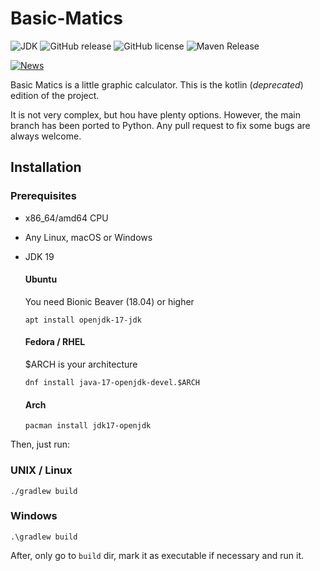 # Basic-Matics #
![JDK](https://img.shields.io/badge/-Kotlin-b124ea?style=flat-square&logo=kotlin&labelColor=grey)
![GitHub release](https://img.shields.io/github/v/release/MagicStar7213/Basic-Matics?include_prereleases&sort=semver&logo=github&style=flat-square)
![GitHub license](https://img.shields.io/github/license/MagicStar7213/Basic-Matics?style=flat-square&logo=github)
![Maven Release](https://img.shields.io/maven-central/v/io.github.magicstar7213/basic-matics?style=flat-square&logo=apachemaven&logoColor=red&color=red)

[![News](https://img.shields.io/badge/NOTICIAS-7-00d8ff?style=social&logo=googlenews&logoColor=black)](NEWS.md)

Basic Matics is a little graphic calculator. This is the kotlin (*deprecated*) edition of the project.

It is not very complex, but hou have plenty options. However, the main branch has been ported to Python.
Any pull request to fix some bugs are always welcome.

## Installation ##
### Prerequisites ###
 * x86_64/amd64 CPU
 * Any Linux, macOS or Windows
 * JDK 19
    #### Ubuntu ####
    You need Bionic Beaver (18.04) or higher
    ```shell
    apt install openjdk-17-jdk
    ```

    #### Fedora / RHEL ####
    $ARCH is your architecture
    ```shell
    dnf install java-17-openjdk-devel.$ARCH
    ```

    #### Arch ####
    ```shell
    pacman install jdk17-openjdk
    ```

Then, just run:
### UNIX / Linux ###
`./gradlew build`
### Windows ###
`.\gradlew build`

After, only go to `build` dir, mark it as executable if necessary and run it.
